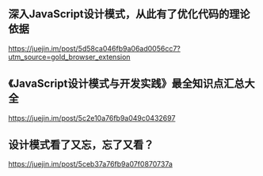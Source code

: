 
## 深入JavaScript设计模式，从此有了优化代码的理论依据

https://juejin.im/post/5d58ca046fb9a06ad0056cc7?utm_source=gold_browser_extension


## 《JavaScript设计模式与开发实践》最全知识点汇总大全

https://juejin.im/post/5c2e10a76fb9a049c0432697


## 设计模式看了又忘，忘了又看？

https://juejin.im/post/5ceb37a76fb9a07f0870737a